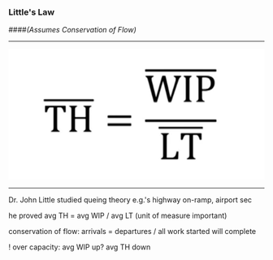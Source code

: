 <!-- .slide: data-background="resources/footer.svg" data-background-size="contain" data-background-position="bottom"  -->

### **Little's Law**

####_(Assumes Conservation of Flow)_  <!-- .element: class="fragment" -->

- - -

<img class="plain" src="resources/littles-law.png" />

- - -

<aside class="notes">
  <p>
    Dr. John Little studied queing theory e.g.'s highway on-ramp, airport sec
  </p>
  <p>
    he proved avg TH = avg WIP / avg LT (unit of measure important)
  </p>
  <p>
    conservation of flow: arrivals = departures / all work started will complete
  </p>
  <p>
    ! over capacity: avg WIP up? avg TH down
  </p>
</aside>
